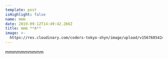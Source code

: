 ```yaml
---
template: post
isHighlight: false
name: mmm
date: 2019-09-12T14:49:42.266Z
title: mmm **A**
image: >-
  https://res.cloudinary.com/coders-tokyo-shyn/image/upload/v1567685424/download_rqspaw.jpg
---
```

mmmmmmmmmm

